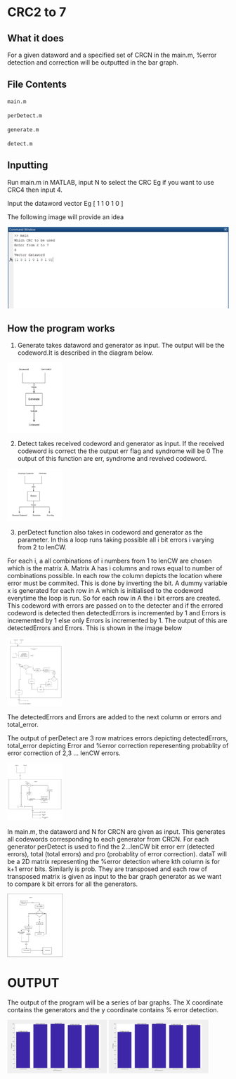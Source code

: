 # CRC2 to 7 

What it does
---

For a given dataword and a specified set of CRCN in the main.m, %error detection and correction will be outputted in the bar graph.

File Contents
---

```
main.m

perDetect.m

generate.m

detect.m
```

Inputting
---
Run main.m in MATLAB, input N to select the CRC Eg if you want to use CRC4 then input 4. 

Input the dataword vector Eg [ 1 1 0 1 0 ]

The following image will provide an idea

<img src="images/input.PNG">

How the program works
---

1. Generate takes dataword and generator as input. The output will be the codeword.It is described in the diagram below.

<img src="images/generate.png" width="25%">

2. Detect takes received codeword and generator as input. If the received codeword is correct the the output err flag and syndrome will be 0 The output of this function are err, syndrome and reveived codeword.

<img src="images/detect.png" width="25%">

3. perDetect function also takes in codeword and generator as the parameter. In this a loop runs taking possible all i bit errors i varying from 2 to lenCW. 

For each i, a all combinations of i numbers from 1 to lenCW are chosen which is the matrix A. 
Matrix A has i columns and rows equal to number of combinations possible. In each row the column depicts the location where error must be commited. This is done by inverting the bit. A dummy variable x is generated for each row in A which is initialised to the codeword everytime the loop is run.
So for each row in A the i bit errors are created. This codeword with errors are passed on to the detecter and if the errored codeword is detected then detectedErrors is incremented by 1 and Errors is incremented by 1 else only Errors is incremented by 1. The output of this are detectedErrors and Errors. This is shown in the image below

<img src="images/generate_errors.png" width="25%">

The detectedErrors and Errors are added to the next column or errors and total_error.

The output of perDetect are 3 row matrices errors depicting detectedErrors, total_error depicting Error and %error correction reperesenting probablity of error correction of 2,3 ... lenCW errors.

<img src="images/perDetect.png" width="25%">

In main.m, the dataword and N for CRCN are given as input. This generates all codewords corresponding to each generator from CRCN.
For each generator perDetect is used to find the 2...lenCW bit error err (detected errors), total (total errors) and pro (probablity of error correction). dataT will be a 2D matrix representing the %error detection where kth column is for k+1 error bits. Similarly is prob. They are transposed and each row of transposed matrix is given as input to the bar graph generator as we want to compare k bit errors for all the generators.

<img src="images/MAIN_1.PNG" width="25%">

OUTPUT
===

The output of the program will be a series of bar graphs. The X coordinate contains the generators and the y coordinate contains % error detection.

<img src="images/graph1.PNG" width="45%">

<img src="images/graph1.PNG" width="45%">
